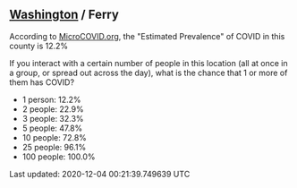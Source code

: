 
## [Washington](/united-states/washington) / Ferry

According to [MicroCOVID.org](http://microcovid.org),
the "Estimated Prevalence" of COVID in this county is 12.2%

If you interact with a certain number of people in this location
(all at once in a group, or spread out across the day), what is the chance that
1 or more of them has COVID?

- 1 person: 12.2%
- 2 people: 22.9%
- 3 people: 32.3%
- 5 people: 47.8%
- 10 people: 72.8%
- 25 people: 96.1%
- 100 people: 100.0%

Last updated: 2020-12-04 00:21:39.749639 UTC
